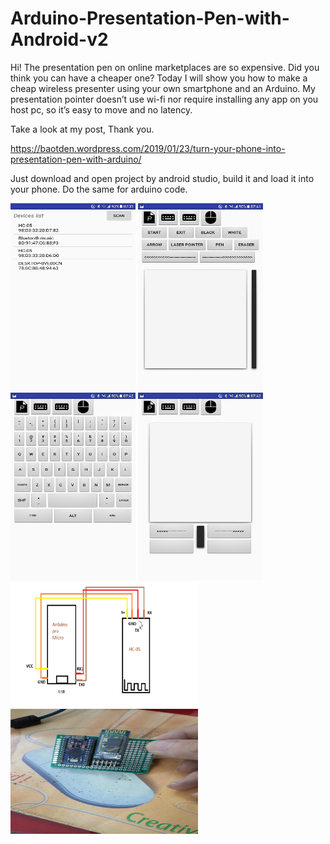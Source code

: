 # Arduino-Presentation-Pen-with-Android-v2

Hi! The presentation pen on online marketplaces are so expensive. Did you think you can have a cheaper one? Today I will show you how to make a cheap wireless presenter using your own smartphone and an Arduino. My presentation pointer doesn’t use wi-fi nor require installing any app on you host pc, so it’s easy to move and no latency.

Take a look at my post, Thank you.

https://baotden.wordpress.com/2019/01/23/turn-your-phone-into-presentation-pen-with-arduino/

Just download and open project by android studio, build it and load it into your phone. Do the same for arduino code.

<img src="https://github.com/baotang2118/Arduino-Presentation-Pen-with-Android-v2/blob/master/Photo%20result/Screenshot_20180807-073110.jpg" height="300" width="200"> <img src="https://github.com/baotang2118/Arduino-Presentation-Pen-with-Android-v2/blob/master/Photo%20result/Screenshot_20180807-074154.jpg" height="300" width="200"> <img src="https://github.com/baotang2118/Arduino-Presentation-Pen-with-Android-v2/blob/master/Photo%20result/Screenshot_20180807-074204.jpg" height="300" width="200"> <img src="https://github.com/baotang2118/Arduino-Presentation-Pen-with-Android-v2/blob/master/Photo%20result/Screenshot_20180807-074225.jpg" height="300" width="200">
<img src="https://github.com/baotang2118/Arduino-Presentation-Pen-with-Android-v2/blob/master/Photo%20result/Wiring%20and%20Circuit.png" height="200" width="300">
<img src="https://github.com/baotang2118/Arduino-Presentation-Pen-with-Android-v2/blob/master/Photo%20result/Presentation%20Pen_v2.jpg" height="200" width="300">
